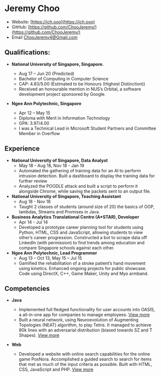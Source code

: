 # Jeremy Choo

* Website: [https://jch.ooo](https://jch.ooo)
* GitHub: [https://github.com/ChooJeremy/](https://github.com/ChooJeremy/)
* Email [ChooJeremy4@Gmail.com](mailto:choojeremy4@gmail.com)


## Qualifications:

* **National University of Singapore, Singapore.**
  * Aug 17 – Jun 20 (Predicted)
  * Bachelor of Computing in Computer Science
  * CAP: 4.83/5.00 (Estimated to be Honours (Highest Distinction))
  * Received an honourable mention in NUS’s Orbital, a software development project sponsored by Google.

* **Ngee Ann Polytechnic, Singapore**
  * Apr 12 – May 15
  * Diploma with Merit in Information Technology
  * GPA: 3.97/4.00
  * I was a Technical Lead in Microsoft Student Partners and Committee Member in Overflow

## Experience

* **National University of Singapore, Data Analyst**
  * May 18 - Aug 18, Nov 18 - Jan 19
  * Automated the gathering of training data for an AI to perform intrusion detection. Built a dashboard to display the training data for further review
  * Analyzed the POODLE attack and built a script to perform it alongside Chrome, while saving the packets sent to an output file.
* **National University of Singapore, Teaching Assistant**
  * Aug 18 - Nov 18
  * Taught 2 classes of students (around size of 20) the basics of OOP, lambdas, Streams and Promises in Java.
* **Business Analytics Translational Centre (A*STAR), Developer**
  * Apr 14 - Jul 14
  * Developed a prototype career planning tool for students using Python, HTML, CSS and JavaScript, allowing students to view other’s career progression. Constructed a bot to scrape data off LinkedIn (with permission) to find trends among education and compare Singapore schools against each other.
* **Ngee Ann Polytechnic, Lead Programmer**
  * Aug 13 – Oct 13, May 15 – Jul 15
  * Gamified the rehabilitation of a stroke patient’s hand movement using kinetics. Enhanced ongoing projects for public showcase. Code using DirectX, C++, Game Maker, Unity and Myo armband.

## Competencies

* **Java**
  * Implemented full fledged functionality for user accounts into OASIS, a all-in-one app for companies to manage employees. [View more](https://cs2103-ay1819s1-f10-1.github.io/main/team/choojeremy.html)
  * Built a neural network, using Neuroevolution of Augmenting Topologies (NEAT) algorithm, to play Tetris. It
managed to achieve 80k lines with an adversarial distribution (biased towards SZ and T Shapes). [View more](https://github.com/FausticSun/NEAT-Tetris)

* **Web**
  * Developed a website with online search capabilities for the online game PoxNora. Accomplished a guided search
to search for items that met as much of the input criteria as possible. Built with HTML, CSS, JavaScript and PHP. [View more](https://github.com/ChooJeremy/PoxBrain)